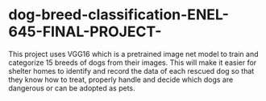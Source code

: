 # dog-breed-classification-ENEL-645-FINAL-PROJECT-

This project uses VGG16 which is a pretrained image net model to train and categorize 15 breeds of dogs from their images.
This will make it easier for shelter homes to identify and record the data of each rescued dog so that they know how to treat, properly handle and decide which dogs are dangerous or can be adopted as pets.
